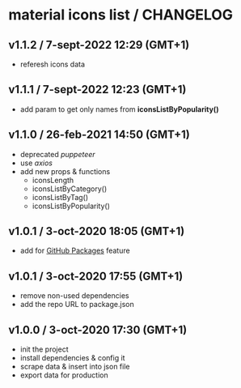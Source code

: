 # material icons list / CHANGELOG

## v1.1.2 / 7-sept-2022 12:29 (GMT+1)

- referesh icons data

## v1.1.1 / 7-sept-2022 12:23 (GMT+1)

- add param to get only names from **iconsListByPopularity()**

## v1.1.0 / 26-feb-2021 14:50 (GMT+1)

- deprecated _puppeteer_
- use _axios_
- add new props & functions
  - iconsLength
  - iconsListByCategory()
  - iconsListByTag()
  - iconsListByPopularity()

## v1.0.1 / 3-oct-2020 18:05 (GMT+1)

- add for [GitHub Packages](https://github.com/features/packages) feature

## v1.0.1 / 3-oct-2020 17:55 (GMT+1)

- remove non-used dependencies
- add the repo URL to package.json

## v1.0.0 / 3-oct-2020 17:30 (GMT+1)

- init the project
- install dependencies & config it
- scrape data & insert into json file
- export data for production
